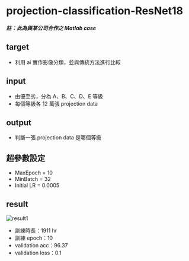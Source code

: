 # projection-classification-ResNet18
***註：此為與某公司合作之 Matlab case***
## target
- 利用 ai 實作影像分類，並與傳統方法進行比較
## input
- 由優至劣，分為 A、B、C、D、E 等級
- 每個等級各 12 萬張 projection data

## output
- 判斷一張 projection data 是哪個等級

## 超參數設定
- MaxEpoch = 10
- MinBatch = 32
- Initial LR = 0.0005

## result
![result1](https://github.com/user-attachments/assets/92fb836f-f9bd-488e-85b2-6b32492f4618)

- 訓練時長：1911 hr
- 訓練 epoch：10
- validation acc：96.37
- validation loss：0.1
